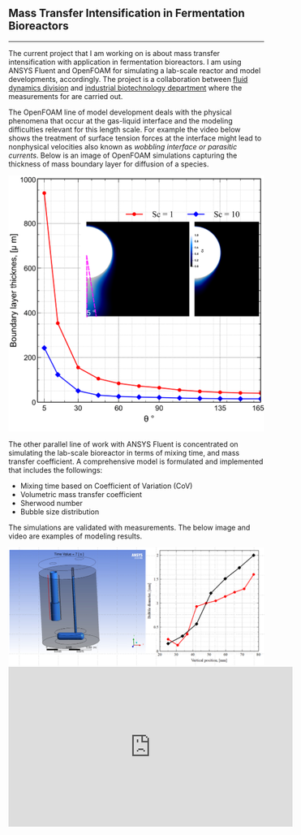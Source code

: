 ## Mass Transfer Intensification in Fermentation Bioreactors
---

The current project that I am working on is about mass transfer intensification with application in fermentation bioreactors. I am using ANSYS Fluent and OpenFOAM for simulating a lab-scale reactor and model developments, accordingly. The project is a collaboration between [fluid dynamics division](https://www.chalmers.se/en/departments/m2/research/fluiddynamics/Pages/default.aspx) and [industrial biotechnology department](https://www.chalmers.se/en/departments/bio/research/industrial-biotechnology/Pages/default.aspx) where the measurements for are carried out. 


The OpenFOAM line of model development deals with the physical phenomena that occur at the gas-liquid interface and the modeling difficulties relevant for this length scale. For example the video below shows the treatment of surface tension forces at the interface might lead to nonphysical velocities  also known as _wobbling interface or parasitic currents_.
Below is an image of OpenFOAM simulations capturing the thickness of mass boundary layer for diffusion of a species. 


<img src="images/bl.png?raw=true"/>


The other parallel line of work with ANSYS Fluent is concentrated on simulating the lab-scale bioreactor in terms of mixing time, and mass transfer coefficient. A comprehensive model is formulated and implemented that includes the followings:
- Mixing time based on Coefficient of Variation (CoV)
- Volumetric mass transfer coefficient
- Sherwood number
- Bubble size distribution

The simulations are validated with measurements. The below image and video are examples of modeling results.


<img src="images/bsd.png?raw=true"/>


<iframe width="560" height="315" src="https://www.youtube.com/embed/W1bVpep5w4c" frameborder="0" allow="accelerometer; autoplay; encrypted-media; gyroscope; picture-in-picture" allowfullscreen></iframe>
